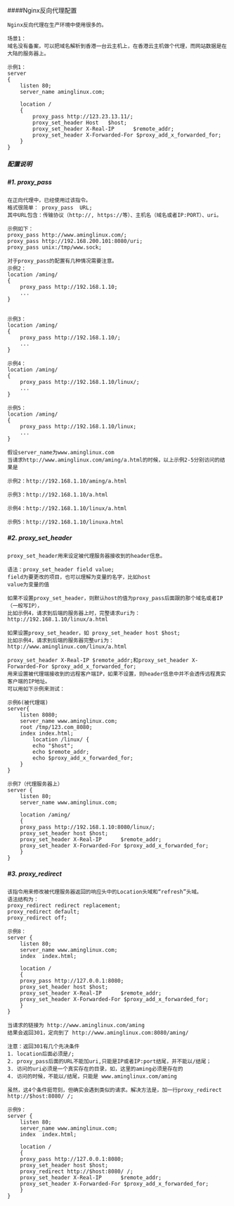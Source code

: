 ####Nginx反向代理配置

```
Nginx反向代理在生产环境中使用很多的。

场景1：
域名没有备案，可以把域名解析到香港一台云主机上，在香港云主机做个代理，而网站数据是在大陆的服务器上。

示例1：
server 
{
    listen 80;
    server_name aminglinux.com;
    
    location /
    {
        proxy_pass http://123.23.13.11/;
        proxy_set_header Host   $host;
        proxy_set_header X-Real-IP      $remote_addr;
        proxy_set_header X-Forwarded-For $proxy_add_x_forwarded_for;
    }
}
```
#####    配置说明
#####    #1. proxy_pass

    在正向代理中，已经使用过该指令。
    格式很简单： proxy_pass  URL;
    其中URL包含：传输协议（http://, https://等）、主机名（域名或者IP:PORT）、uri。

    示例如下：
    proxy_pass http://www.aminglinux.com/;
    proxy_pass http://192.168.200.101:8080/uri;
    proxy_pass unix:/tmp/www.sock;
    
    对于proxy_pass的配置有几种情况需要注意。
    示例2：
    location /aming/
    {
        proxy_pass http://192.168.1.10;
        ...
    }
    
    
    示例3：
    location /aming/
    {
        proxy_pass http://192.168.1.10/;
        ...
    }
    
    示例4：
    location /aming/
    {
        proxy_pass http://192.168.1.10/linux/;
        ...
    }
    
    示例5：
    location /aming/
    {
        proxy_pass http://192.168.1.10/linux;
        ...
    }
    
    假设server_name为www.aminglinux.com
    当请求http://www.aminglinux.com/aming/a.html的时候，以上示例2-5分别访问的结果是
    
    示例2：http://192.168.1.10/aming/a.html
    
    示例3：http://192.168.1.10/a.html
    
    示例4：http://192.168.1.10/linux/a.html
    
    示例5：http://192.168.1.10/linuxa.html
    

#####    #2. proxy_set_header
```
proxy_set_header用来设定被代理服务器接收到的header信息。

语法：proxy_set_header field value;
field为要更改的项目，也可以理解为变量的名字，比如host
value为变量的值

如果不设置proxy_set_header，则默认host的值为proxy_pass后面跟的那个域名或者IP（一般写IP），
比如示例4，请求到后端的服务器上时，完整请求uri为：http://192.168.1.10/linux/a.html

如果设置proxy_set_header，如 proxy_set_header host $host;
比如示例4，请求到后端的服务器完整uri为：http://www.aminglinux.com/linux/a.html

proxy_set_header X-Real-IP $remote_addr;和proxy_set_header X-Forwarded-For $proxy_add_x_forwarded_for;
用来设置被代理端接收到的远程客户端IP，如果不设置，则header信息中并不会透传远程真实客户端的IP地址。
可以用如下示例来测试：

示例6(被代理端)
server{
	listen 8080;
	server_name www.aminglinux.com;
	root /tmp/123.com_8080;
	index index.html;
        location /linux/ {
	    echo "$host";
	    echo $remote_addr;
	    echo $proxy_add_x_forwarded_for;
	}
}

示例7（代理服务器上）
server {
    listen 80;
    server_name www.aminglinux.com;

    location /aming/
    {
	proxy_pass http://192.168.1.10:8080/linux/;
	proxy_set_header host $host;
	proxy_set_header X-Real-IP      $remote_addr;
    proxy_set_header X-Forwarded-For $proxy_add_x_forwarded_for;
    }
}

```
#####    #3. proxy_redirect
```
该指令用来修改被代理服务器返回的响应头中的Location头域和“refresh”头域。
语法结构为：
proxy_redirect redirect replacement;
proxy_redirect default;
proxy_redirect off;

示例8：
server {
    listen 80;
    server_name www.aminglinux.com;
    index  index.html;

    location /
    {
	proxy_pass http://127.0.0.1:8080;
	proxy_set_header host $host;
	proxy_set_header X-Real-IP      $remote_addr;
    proxy_set_header X-Forwarded-For $proxy_add_x_forwarded_for;
    }
}

当请求的链接为 http://www.aminglinux.com/aming
结果会返回301，定向到了 http://www.aminglinux.com:8080/aming/

注意：返回301有几个先决条件
1. location后面必须是/; 
2. proxy_pass后面的URL不能加uri,只能是IP或者IP:port结尾，并不能以/结尾；
3. 访问的uri必须是一个真实存在的目录，如，这里的aming必须是存在的
4. 访问的时候，不能以/结尾，只能是 www.aminglinux.com/aming

虽然，这4个条件挺苛刻，但确实会遇到类似的请求。解决方法是，加一行proxy_redirect http://$host:8080/ /;

示例9：
server {
    listen 80;
    server_name www.aminglinux.com;
    index  index.html;

    location /
    {
	proxy_pass http://127.0.0.1:8080;
	proxy_set_header host $host;
	proxy_redirect http://$host:8080/ /;
	proxy_set_header X-Real-IP      $remote_addr;
    proxy_set_header X-Forwarded-For $proxy_add_x_forwarded_for;
    }
}


```